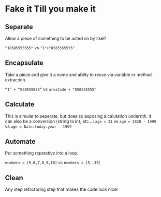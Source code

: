 # Fake it Till you make it
## Separate
Allow a piece of something to be acted on by itself

`"18585555555"`   vs `"1"+"8585555555"`

## Encapsulate
Take a piece and give it a name and ablity to reuse via variable or method extraction. 

`“1” + “858555555”` vs `areaCode + “858555555”`

## Calculate
This is simular to seperate, but does so exposing a calutation undernth. It can also be a conversion (string to int, etc...)
`age = 21` vs `age = 2020 - 1999` vs `age = Date.today.year - 1999`

## Automate
Put something repetative into a loop. 

`numbers = [5,6,7,8,9,10]` vs `numbers = [5..10]`

## Clean
Any step refactoring step that makes the code look nicer


